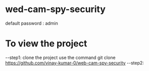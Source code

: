 # wed-cam-spy-security
default password : admin
# To view the project
--step1: clone the project use the command
    git clone https://github.com/vinay-kumar-0/web-cam-spy-security
--step2: 
